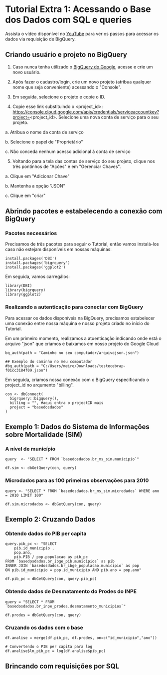 # Tutorial Extra 1: Acessando o Base dos Dados com SQL e queries

Assista o vídeo disponível no [YouTube](https://www.youtube.com/watch?v=5_Ir8neyFf4&ab_channel=BasedosDados) para ver os passos para acessar os dados via requisição de BigQuery.

## Criando usuário e projeto no BigQuery

1. Caso nunca tenha utilizado o [BigQuery do Google](https://cloud.google.com/bigquery), acesse e crie um novo usuário.

2. Após fazer o cadastro/login, crie um novo projeto (atribua qualquer nome que seja conveniente) acessando o "Console". 

3. Em seguida, selecione o projeto e copie o ID.

4. Copie esse link substituindo o <project_id>: https://console.cloud.google.com/apis/credentials/serviceaccountkey?project=<project_id>. Selecione uma nova conta de serviço para o seu projeto.

a. Atribua o nome da conta de serviço

b. Selecione o papel de "Proprietário"

c. Não conceda nenhum acesso adicional à conta de serviço

5. Voltando para a tela das contas de serviço do seu projeto, clique nos três pontinhos de "Ações" e em "Gerenciar Chaves".

a. Clique em "Adicionar Chave"

b. Mantenha a opção "JSON"

c. Clique em "criar"

## Abrindo pacotes e estabelecendo a conexão com BigQuery

### Pacotes necessários

Precisamos de três pacotes para seguir o Tutorial, então vamos instalá-los caso não estejam disponíveis em nossas máquinas:

```{r, eval=FALSE}
install.packages('DBI')
install.packages('bigrquery')
install.packages('ggplot2')
```

Em seguida, vamos carregálos:

```{r}
library(DBI)
library(bigrquery)
library(ggplot2)
```

### Realizando a autenticação para conectar com BigQuery

Para acessar os dados disponíveis na BigQuery, precisamos estabelecer uma conexão entre nossa máquina e nosso projeto criado no início do Tutorial.

Em um primeiro momento, realizamos a atuenticação indicando onde está o arquivo "json" que criamos e baixamos em nosso projeto do Google Cloud

```{r}
bq_auth(path = "Caminho no seu computador/arquivojson.json")

## Exemplo do caminho no meu computador
#bq_auth(path = "C:/Users/meire/Downloads/testecebrap-f01cc3184f09.json")
```

Em seguida, criamos nossa conexão com o BigQuery especificando o project_id no arqumento "billing".

```{r}
con <- dbConnect(
  bigrquery::bigquery(),
  billing = "", #aqui entra o projectID mais 
  project = "basedosdados"
)
```

## Exemplo 1: Dados do Sistema de Informações sobre Mortalidade (SIM)

### A nível de município

```{r}
query  <- "SELECT * FROM `basedosdados.br_ms_sim.municipio`"

df.sim <- dbGetQuery(con, query)
```

### Microdados para as 100 primeiras observações para 2010

```{r}
query <- "SELECT * FROM `basedosdados.br_ms_sim.microdados` WHERE ano = 2010 LIMIT 100"

df.sim.microdados <- dbGetQuery(con, query)
```

## Exemplo 2: Cruzando Dados

### Obtendo dados do PIB per capita

```{r}
query.pib_pc <- "SELECT 
    pib.id_municipio ,
    pop.ano, 
    pib.PIB / pop.populacao as pib_pc
FROM `basedosdados.br_ibge_pib.municipios` as pib
INNER JOIN `basedosdados.br_ibge_populacao.municipio` as pop
ON pib.id_municipio = pop.id_municipio AND pib.ano = pop.ano"

df.pib_pc = dbGetQuery(con, query.pib_pc)
```

### Obtendo dados de Desmatamento do Prodes do INPE

```{r}
query = "SELECT * FROM `basedosdados.br_inpe_prodes.desmatamento_municipios`"

df.prodes = dbGetQuery(con, query)
```

### Cruzando os dados com o base

```{r}
df.analise = merge(df.pib_pc, df.prodes, on=c("id_municipio","ano"))

# Convertendo o PIB per capita para log
df.analise$ln_pib_pc = log(df.analise$pib_pc)
```



## Brincando com requisições por SQL

